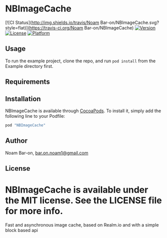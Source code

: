 # NBImageCache

[![CI Status](http://img.shields.io/travis/Noam Bar-on/NBImageCache.svg?style=flat)](https://travis-ci.org/Noam Bar-on/NBImageCache)
[![Version](https://img.shields.io/cocoapods/v/NBImageCache.svg?style=flat)](http://cocoapods.org/pods/NBImageCache)
[![License](https://img.shields.io/cocoapods/l/NBImageCache.svg?style=flat)](http://cocoapods.org/pods/NBImageCache)
[![Platform](https://img.shields.io/cocoapods/p/NBImageCache.svg?style=flat)](http://cocoapods.org/pods/NBImageCache)

## Usage

To run the example project, clone the repo, and run `pod install` from the Example directory first.

## Requirements

## Installation

NBImageCache is available through [CocoaPods](http://cocoapods.org). To install
it, simply add the following line to your Podfile:

```ruby
pod "NBImageCache"
```

## Author

Noam Bar-on, bar.on.noam1@gmail.com

## License

NBImageCache is available under the MIT license. See the LICENSE file for more info.
=======
Fast and asynchronous image cache, based on Realm.io and with a simple block based api
